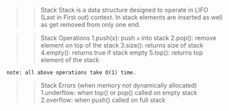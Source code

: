 
>> Stack
	Stack is a data structure designed to operate in LIFO (Last in First out) context.
	In stack elements are inserted as well as get removed from only one end.

>> Stack Operations
	1.push(x): push `x` into stack
	2.pop(): remove element on top of the stack
	3.size(): returns size of stack
	4.empty(): returns true if stack empty
	5.top(): returns top element of the stack

	note: all above operations take O(1) time.

>> Stack Errors (when memory not dynamically allocated)
	1.underflow: when top() or pop() called on empty stack
	2.overflow: when push() called on full stack


